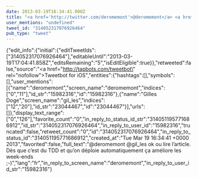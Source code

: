 ```yaml
---
date: 2013-03-19T16:34:41.000Z
title: "<a href='http://twitter.com/deromemont'>@deromemont</a> <a href='http://twitter.com/gil_les'>@gil_les</a> ok ou lire l’article. Dès que c’est du TDD et qu’on déploie automatiquement ça améliore les week-ends ;-)″"
user_mentions: "undefined"
tweet_id: "314052317076926464"
pub_type: "tweet"
---
```

{"edit_info":{"initial":{"editTweetIds":["314052317076926464"],"editableUntil":"2013-03-19T17:04:41.858Z","editsRemaining":"5","isEditEligible":true}},"retweeted":false,"source":"<a href=\"http://tapbots.com/tweetbot\" rel=\"nofollow\">Tweetbot for iOS</a>","entities":{"hashtags":[],"symbols":[],"user_mentions":[{"name":"deromemont","screen_name":"deromemont","indices":["0","11"],"id_str":"15982316","id":"15982316"},{"name":"Gilles Doge","screen_name":"gil_les","indices":["12","20"],"id_str":"23044467","id":"23044467"}],"urls":[]},"display_text_range":["0","126"],"favorite_count":"0","in_reply_to_status_id_str":"314051195771686912","id_str":"314052317076926464","in_reply_to_user_id":"15982316","truncated":false,"retweet_count":"0","id":"314052317076926464","in_reply_to_status_id":"314051195771686912","created_at":"Tue Mar 19 16:34:41 +0000 2013","favorited":false,"full_text":"@deromemont @gil_les ok ou lire l’article. Dès que c’est du TDD et qu’on déploie automatiquement ça améliore les week-ends ;-)","lang":"fr","in_reply_to_screen_name":"deromemont","in_reply_to_user_id_str":"15982316"}
